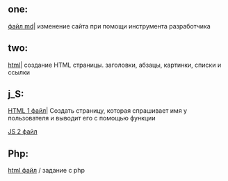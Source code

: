 ## one:
[файл md](/homeWork/one/work.md)| изменение сайта при помощи инструмента разработчика

## two:
[html](/homeWork/two/work_2.html)| создание HTML страницы. заголовки, абзацы, картинки, списки и ссылки

## j_S:
[HTML 1 файл](/homeWork/J_S/DZ_1/work_01.html)| Создать страницу, которая спрашивает имя у пользователя и выводит его с помощью функции

[JS 2 файл](/homeWork/J_S/DZ_1/work1.js)

## Php:

[html файл](/homeWork/Php_MySQL/cv.html) / задание с php
